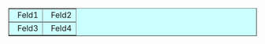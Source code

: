<html>
<head>
<title>Prof. Dr.-Ing. Herbert Schmatz - INT</title>
<meta name="author" content="anna">
</head>

<body>
<table border="1" cellspacing="0" bgcolor=#CCFFFF>
   <tr>  
    <td>
      &nbsp Feld1
    </td>
    <td>
     &nbsp Feld2
    </td>
   <tr>

   <tr>  
    <td>
     &nbsp Feld3
    </td>
    <td>
      &nbsp Feld4
    </td>
   <tr>
</table>

</body>
</html>
